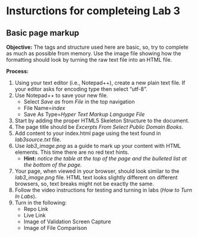 # Insturctions for completeing Lab 3 
## Basic page markup

**Objective:**
The tags and structure used here are basic, so, try to complete as much as possible from memory. Use the image file showing how the formatting should look by turning the raw text file into an HTML file.

**Process:**
1. Using your text editor (i.e., Notepad++), create a new plain text file. If your editor asks for encoding type then select “utf-8”. 
1. Use Notepad++ to save your new file. 
    * Select *Save as* from *File* in the top navigation
    * File Name=*index*
    * Save As Type=*Hyper Text Markup Language File*
1. Start by adding the proper HTML5 Skeleton Structure to the document.
1. The page title should be *Excerpts From Select Public Domain Books*.
1. Add content to your index.html page using the text found in *lab3source.txt* file. 
1. Use *lab3_image.png* as a guide to mark up your content with HTML elements. This time there are no red text hints.  
    *	**Hint:** *notice the table at the top of the page and the bulleted list at the bottom of the page.*
1. Your page, when viewed in your browser, should look similar to the *lab3_image.png* file. HTML text looks slightly different on different browsers, so, text breaks might not be exactly the same.
1. Follow the video instructions for testing and turning in labs (*How to Turn In Labs*). 
1. Turn in the following:
    * Repo Link
    * Live Link
    * Image of Validation Screen Capture
    * Image of File Comparison

  
